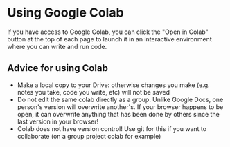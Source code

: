 # Using Google Colab 

If you have access to Google Colab,
you can click the "Open in Colab" button at the top of each page to launch it in an interactive environment where you can write and run code.

## Advice for using Colab
*  Make a local copy to your Drive: otherwise changes you make (e.g. notes you take, code you write, etc) will not be saved
*  Do not edit the same colab directly as a group. Unlike Google Docs, one person's version will overwrite another's. If your browser happens to be open, it can overwrite anything that has been done by others since the last version in your browser!
*  Colab does not have version control! Use git for this if you want to collaborate (on a group project colab for example)
